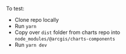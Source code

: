 To test:
- Clone repo locally
- Run `yarn`
- Copy over `dist` folder from charts repo into `node_modules/@arcgis/charts-components`
- Run `yarn dev`
